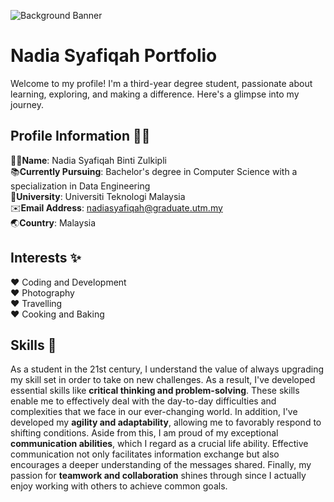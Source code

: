 ![Background Banner](https://github.com/drshahizan/HPDP/assets/87573002/6018ea29-2ad8-4235-89d3-b0a5ce545682)
# Nadia Syafiqah Portfolio 
Welcome to my profile! I'm a third-year degree student, passionate about learning, exploring, and making a difference. Here's a glimpse into my journey.


## Profile Information 👩‍💻
🙋‍♀️**Name**: Nadia Syafiqah Binti Zulkipli  
📚**Currently Pursuing**: Bachelor's degree in Computer Science with a specialization in Data Engineering  
🏫**University**: Universiti Teknologi Malaysia  
✉️**Email Address**: nadiasyafiqah@graduate.utm.my  
🌏**Country**: Malaysia

## Interests ✨
♥ Coding and Development  
♥ Photography  
♥ Travelling  
♥ Cooking and Baking

## Skills :dart:
As a student in the 21st century, I understand the value of always upgrading my skill set in order to take on new challenges. As a result, I've developed essential skills like **critical thinking and problem-solving**. These skills enable me to effectively deal with the day-to-day difficulties and complexities that we face in our ever-changing world. In addition, I've developed my **agility and adaptability**, allowing me to favorably respond to shifting conditions. Aside from this, I am proud of my exceptional **communication abilities**, which I regard as a crucial life ability. Effective communication not only facilitates information exchange but also encourages a deeper understanding of the messages shared. Finally, my passion for **teamwork and collaboration** shines through since I actually enjoy working with others to achieve common goals.


